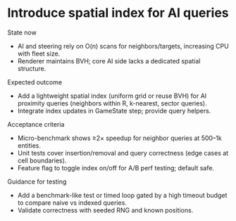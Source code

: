 # Introduce spatial index for AI queries

State now

- AI and steering rely on O(n) scans for neighbors/targets, increasing CPU with fleet size.
- Renderer maintains BVH; core AI side lacks a dedicated spatial structure.

Expected outcome

- Add a lightweight spatial index (uniform grid or reuse BVH) for AI proximity queries (neighbors within R, k-nearest, sector queries).
- Integrate index updates in GameState step; provide query helpers.

Acceptance criteria

- Micro-benchmark shows ≥2× speedup for neighbor queries at 500–1k entities.
- Unit tests cover insertion/removal and query correctness (edge cases at cell boundaries).
- Feature flag to toggle index on/off for A/B perf testing; default safe.

Guidance for testing

- Add a benchmark-like test or timed loop gated by a high timeout budget to compare naive vs indexed queries.
- Validate correctness with seeded RNG and known positions.
